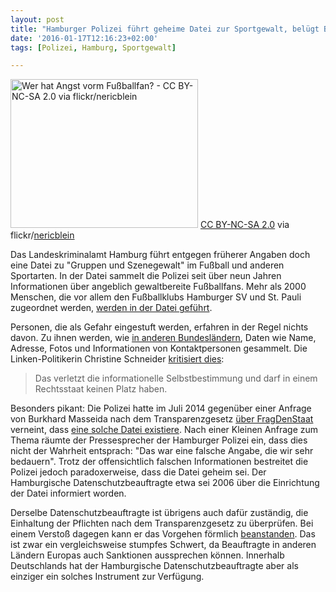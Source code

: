```yaml
---
layout: post
title: "Hamburger Polizei führt geheime Datei zur Sportgewalt, belügt Bürger"
date: '2016-01-17T12:16:23+02:00'
tags: [Polizei, Hamburg, Sportgewalt]

---
```

<img src="https://netzpolitik.org/wp-upload/fussball-300x238.jpg" alt="Wer hat Angst vorm Fußballfan? - CC BY-NC-SA 2.0 via flickr/nericblein" width="300" height="238" class="size-medium wp-image-89412" /> <a href="https://creativecommons.org/licenses/by-nc-sa/2.0/">CC BY-NC-SA 2.0</a> via flickr/<a href="https://www.flickr.com/photos/nericblein/2372852188">nericblein</a>

Das Landeskriminalamt Hamburg führt entgegen früherer Angaben doch eine Datei zu "Gruppen und Szenegewalt" im Fußball und anderen Sportarten. In der Datei sammelt die Polizei seit über neun Jahren Informationen über angeblich gewaltbereite Fußballfans. Mehr als 2000 Menschen, die vor allem den Fußballklubs Hamburger SV und St. Pauli zugeordnet werden, <a href="https://www.ndr.de/nachrichten/hamburg/Hamburger-Polizei-registriert-gewalttaetige-Fans,fussballfans296.html">werden in der Datei geführt</a>.

Personen, die als Gefahr eingestuft werden, erfahren in der Regel nichts davon. Zu ihnen werden, wie <a href="https://netzpolitik.org/2015/ifg-ablehnung-des-tages-bekanntwerden-der-dateistruktur-von-sportgewalt-berlin-kann-innere-sicherheit-gefaehrden/">in anderen Bundesländern</a>, Daten wie Name, Adresse, Fotos und Informationen von Kontaktpersonen gesammelt. Die Linken-Politikerin Christine Schneider <a href="https://www.ndr.de/nachrichten/hamburg/Hamburger-Polizei-registriert-gewalttaetige-Fans,fussballfans296.html">kritisiert dies</a>:

<blockquote>Das verletzt die informationelle Selbstbestimmung und darf in einem Rechtsstaat keinen Platz haben.</blockquote>

Besonders pikant: Die Polizei hatte im Juli 2014 gegenüber einer Anfrage von Burkhard Masseida nach dem Transparenzgesetz <a href="https://fragdenstaat.de/anfrage/existenz-sportgewalt-datei-hamburg/#nachricht-18455">über FragDenStaat</a> verneint, dass <a href="https://fragdenstaat.de/files/foi/18825/20140725AntwortLKAanPetent_geschwaerzt.pdf">eine solche Datei existiere</a>. Nach einer Kleinen Anfrage zum Thema räumte der Pressesprecher der Hamburger Polizei ein, dass dies nicht der Wahrheit entsprach: "Das war eine falsche Angabe, die wir sehr bedauern". Trotz der offensichtlich falschen Informationen bestreitet die Polizei jedoch paradoxerweise, dass die Datei geheim sei. Der Hamburgische Datenschutzbeauftragte etwa sei 2006 über die Einrichtung der Datei informiert worden. 

Derselbe Datenschutzbeauftragte ist übrigens auch dafür zuständig, die Einhaltung der Pflichten nach dem Transparenzgesetz zu überprüfen. Bei einem Verstoß dagegen kann er das Vorgehen förmlich <a href="http://transparenz.hamburg.de/das-hmbtg/#abschnitt">beanstanden</a>. Das ist zwar ein vergleichsweise stumpfes Schwert, da Beauftragte in anderen Ländern Europas auch Sanktionen aussprechen können. Innerhalb Deutschlands hat der Hamburgische Datenschutzbeauftragte aber als einziger ein solches Instrument zur Verfügung.

